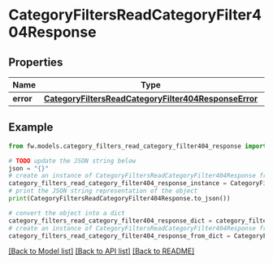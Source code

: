 # CategoryFiltersReadCategoryFilter404Response


## Properties

Name | Type | Description | Notes
------------ | ------------- | ------------- | -------------
**error** | [**CategoryFiltersReadCategoryFilter404ResponseError**](CategoryFiltersReadCategoryFilter404ResponseError.md) |  | [optional] 

## Example

```python
from fw.models.category_filters_read_category_filter404_response import CategoryFiltersReadCategoryFilter404Response

# TODO update the JSON string below
json = "{}"
# create an instance of CategoryFiltersReadCategoryFilter404Response from a JSON string
category_filters_read_category_filter404_response_instance = CategoryFiltersReadCategoryFilter404Response.from_json(json)
# print the JSON string representation of the object
print(CategoryFiltersReadCategoryFilter404Response.to_json())

# convert the object into a dict
category_filters_read_category_filter404_response_dict = category_filters_read_category_filter404_response_instance.to_dict()
# create an instance of CategoryFiltersReadCategoryFilter404Response from a dict
category_filters_read_category_filter404_response_from_dict = CategoryFiltersReadCategoryFilter404Response.from_dict(category_filters_read_category_filter404_response_dict)
```
[[Back to Model list]](../README.md#documentation-for-models) [[Back to API list]](../README.md#documentation-for-api-endpoints) [[Back to README]](../README.md)


